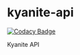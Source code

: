 # kyanite-api

[![Codacy Badge](https://api.codacy.com/project/badge/Grade/cb31bb9352164b0eb108454329732c94)](https://app.codacy.com/manual/DevDHera/kyanite-api?utm_source=github.com&utm_medium=referral&utm_content=DevDHera/kyanite-api&utm_campaign=Badge_Grade_Dashboard)

Kyanite API
